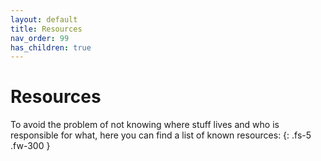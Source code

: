 ```yaml
---
layout: default
title: Resources
nav_order: 99
has_children: true
---
```


# Resources

To avoid the problem of not knowing where stuff lives and who is responsible for what, here you can find a list of known resources:
{: .fs-5 .fw-300 }
